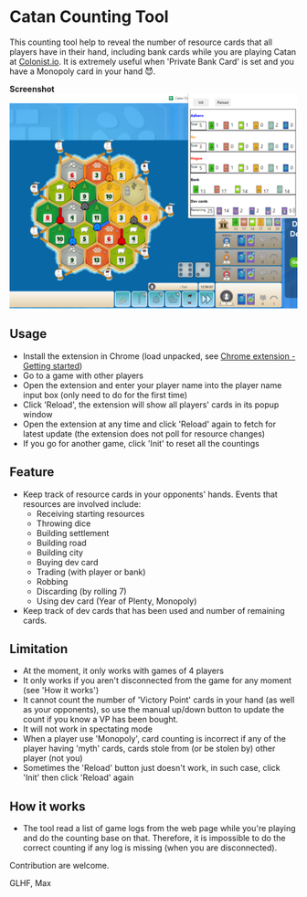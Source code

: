 # Catan Counting Tool
This counting tool help to reveal the number of resource cards that all players have in their hand, including bank cards while you are playing Catan at [Colonist.io](https://colonist.io). It is extremely useful when 'Private Bank Card' is set and you have a Monopoly card in your hand :smiling_imp:.

****Screenshot****
![Screenshot](images/screenshot.png)

## Usage
* Install the extension in Chrome (load unpacked, see [Chrome extension - Getting started](https://developer.chrome.com/docs/extensions/mv3/getstarted/#manifest))
* Go to a game with other players
* Open the extension and enter your player name into the player name input box (only need to do for the first time)
* Click 'Reload', the extension will show all players' cards in its popup window
* Open the extension at any time and click 'Reload' again to fetch for latest update (the extension does not poll for resource changes)
* If you go for another game, click 'Init' to reset all the countings

## Feature
* Keep track of resource cards in your opponents' hands. Events that resources are involved include:
  * Receiving starting resources
  * Throwing dice
  * Building settlement
  * Building road
  * Building city
  * Buying dev card
  * Trading (with player or bank)
  * Robbing
  * Discarding (by rolling 7)
  * Using dev card (Year of Plenty, Monopoly)
* Keep track of dev cards that has been used and number of remaining cards.

## Limitation
* At the moment, it only works with games of 4 players
* It only works if you aren't disconnected from the game for any moment (see 'How it works')
* It cannot count the number of 'Victory Point' cards in your hand (as well as your opponents), so use the manual up/down button to update the count if you know a VP has been bought.
* It will not work in spectating mode
* When a player use 'Monopoly', card counting is incorrect if any of the player having 'myth' cards, cards stole from (or be stolen by) other player (not you)
* Sometimes the 'Reload' button just doesn't work, in such case, click 'Init' then click 'Reload' again

## How it works
* The tool read a list of game logs from the web page while you're playing and do the counting base on that. Therefore, it is impossible to do the correct counting if any log is missing (when you are disconnected).

Contribution are welcome.

GLHF,
Max